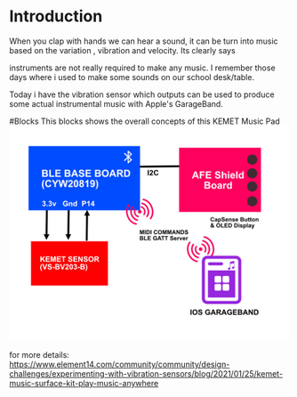 # Introduction
When you clap with hands we can hear a sound, it can be turn into music based on the variation , vibration and velocity.  Its clearly says

instruments are not really required to make any music. I remember those days where i used to make some sounds on our school desk/table.

Today i have the vibration sensor which outputs can be used to produce some actual instrumental music with Apple's GarageBand.

#Blocks
This blocks shows the overall concepts of this KEMET Music Pad
![Block](https://github.com/embeddedclub/kemetvibrationsensors/blob/main/blocks.jpg)

for more details: https://www.element14.com/community/community/design-challenges/experimenting-with-vibration-sensors/blog/2021/01/25/kemet-music-surface-kit-play-music-anywhere
